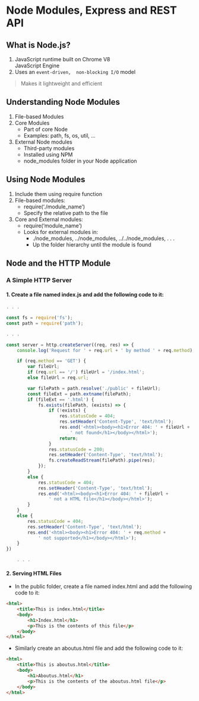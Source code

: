 # Node Modules, Express and REST API

## What	is	Node.js?
1. JavaScript	runtime	built	on	Chrome	V8	
JavaScript	Engine
2. Uses	an	`event-driven,	non-blocking I/O`	model
>Makes	it	lightweight	and	efficient

## Understanding Node Modules
1. File-based	Modules
2. Core	Modules
   - Part	of	core	Node
   - Examples:	path,	fs,	os,	util, ...
3. External	Node	modules
   - Third-party	modules
   - Installed	using	NPM
   - node_modules folder	in	your	Node	application

## Using	Node	Modules
1. Include	them	using	require	function
2. File-based	modules:
    - require(‘./module_name’)
    - Specify	the	relative	path	to	the	file
3. Core	and	External	modules:
   - require(‘module_name’)
   - Looks	for	external	modules	in:
       - ./node_modules,	../node_modules,	../../node_modules,	.	.	.
       - Up	the	folder	hierarchy	until	the	module	is	found

## Node and the HTTP Module
### A Simple HTTP Server
#### 1. Create a file named index.js and add the following code to it:
```javascript
. . .

const fs = require('fs');
const path = require('path');

. . .

const server = http.createServer((req, res) => {
    console.log('Request for ' + req.url + ' by method ' + req.method);

    if (req.method == 'GET') {
        var fileUrl;
        if (req.url == '/') fileUrl = '/index.html';
        else fileUrl = req.url;

        var filePath = path.resolve('./public' + fileUrl);
        const fileExt = path.extname(filePath);
        if (fileExt == '.html') {
            fs.exists(filePath, (exists) => {
                if (!exists) {
                    res.statusCode = 404;
                    res.setHeader('Content-Type', 'text/html');
                    res.end('<html><body><h1>Error 404: ' + fileUrl +
                        ' not found</h1></body></html>');
                    return;
                }
                res.statusCode = 200;
                res.setHeader('Content-Type', 'text/html');
                fs.createReadStream(filePath).pipe(res);
            });
        }
        else {
            res.statusCode = 404;
            res.setHeader('Content-Type', 'text/html');
            res.end('<html><body><h1>Error 404: ' + fileUrl +
                ' not a HTML file</h1></body></html>');
        }
    }
    else {
        res.statusCode = 404;
        res.setHeader('Content-Type', 'text/html');
        res.end('<html><body><h1>Error 404: ' + req.method +
            ' not supported</h1></body></html>');
    }
})

    . . .
```

#### 2. Serving HTML Files
- In the public folder, create a file named index.html and add the following code to it:
```html
<html>
    <title>This is index.html</title>
    <body>
        <h1>Index.html</h1>
        <p>This is the contents of this file</p>
    </body>
</html>
```
- Similarly create an aboutus.html file and add the following code to it:
```html
<html>
    <title>This is aboutus.html</title>
    <body>
        <h1>Aboutus.html</h1>
        <p>This is the contents of the aboutus.html file</p>
    </body>
</html>
```
